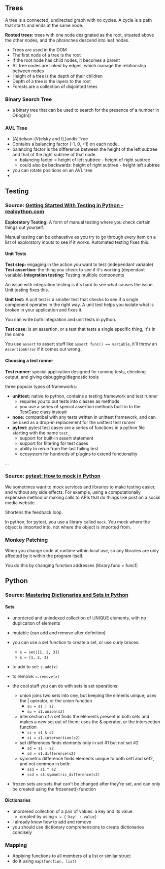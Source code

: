 ## Trees

A tree is a connected, undirected graph with no cycles. A cycle is a path that starts and ends at the same node.

**Rooted trees:** trees with one node designated as the root, situated above the other nodes, and the pbranches descend into leaf nodes.

+ Trees are used in the DOM
+ The first node of a tree is the root
+ If the root node has child nodes, it becomes a parent
+ All tree nodes are linked by edges, which manage the relationship between nodes
+ Height of a tree is the depth of their children
+ Depth of a tree is the layers to the root
+ Forests are a collection of disjointed trees


### Binary Search Tree

+ a binary tree that can be used to search for the presence of a number in O(log(n))

### AVL Tree

+ (A)delson-(V)elsky and (L)andis Tree
+ Contains a balancing factor (-1, 0, +1) on each node.
+ balancing factor is the difference between the height of the left subtree and that of the right subtree of that node.
	+ balancing factor = height of left subtree - height of right subtree
	+ could also be backwards: height of right subtree - height left subtree
+ you can rotate positions on an AVL tree
+ 

## Testing

### **Source:** [Getting Started With Testing in Python - realpython.com](https://realpython.com/python-testing/)

**Exploratory Testing:** A form of manual testing where you check certain things out yourself.

Manual testing can be exhaustive as you try to go through every item on a list of exploratory inputs to see if it works. Automated testing fixes this.

#### Unit Tests

**Test step:** engaging in the action you want to test (independant variable)
**Test assertion:** the thing you check to see if it's working (dependant variable)
**Integration testing:** Testing  multiple components

An issue with integration testing is it's hard to see what causes the issue. Unit testing fixes this. 

**Unit test:** A unit test is a smaller test that checks to see if a single component operates in the right way. A unit test helps you isolate what is broken in your application and fixes it.

You can write both integration and unit tests in python. 

**Test case:** is an assertion, or a test that tests a single specific thing, it's in the name

You use `assert` to assert stuff like `assert func() == variable`, it'll throw an `AssertionError` if it comes out wrong.

#### Choosing a test runner

**Test runner:** special application designed for running tests, checking output, and giving debugging/diagnostic tools

three popular types of frameworks:

+ **unittest:** native to python, contains a testing framework and test runner
	+ requires you to put tests into classes as methods
	+ you use a series of special assertion methods built in to the TestCase class instead 
+ **nose:** compatibel with any tests written in unittest framework, and can be used as a drop-in replacement for the unittest test runner
+ **pytest:** pytest test cases are a series of functions in a python file starting with the name `test_`
	+ support for built-in assert statement
	+ support for filtering for test cases
	+ ability to rerun from the last failing test
	+ ecosystem for hundreds of plugins to extend functionality

...

### **Source:** [pytest: How to mock in Python](https://changhsinlee.com/pytest-mock/)

We sometimes want to mock services and libraries to make testing easier, and without any side effects. For example, using a computationally expensive method or making calls to APIs that do things like post on a social media website.

Shortens the feedback loop.

In python, for pytest, you use a library called `mock`. You mock where the object is imported into, not where the object is imported from.

### Monkey Patching

When you change code at runtime within local use, so any libraries are only affected by it within the program itself.

You do this by changing function addresses (library.func = func1)

## Python

### **Source:** [Mastering Dictionaries and Sets in Python](https://towardsdatascience.com/mastering-dictionaries-and-sets-in-python-6e30b0e2011f)

#### Sets

+ unordered and unindexed collection of UNIQUE elements, with no duplicaiton of elements
+ mutable (can add and remove after definition)

+ you can use a set function to create a set, or use curly braces:
	+ `s = set([1, 2, 3])`
	+ `s = {1, 2, 3}`
+ to add to set: `s.add(x)`
+ to remove: `s.remove(x)`

+ the cool stuff you can do with sets is set operations:
	+  union joins two sets into one, but keeping the elments unique; uses the | operator, or the union function
		+ `su = s1 | s2`
		+ `su = s1.union(s2)`
	+ intersection of a set finds the elements present in both sets and makes a new set out of them; uses the & operator, or the intersection function
		+ `si = s1 & s2`
		+ `si = s1.intersection(s2)`
	+ set differences finds elements only in set \#1 but not set \#2 
		+ `sd = s1 - s2`
		+ `sd = s1.difference(s2)`
	+ symmetric difference finds elements unique to both set1 and set2, and not common in both:
		+ `ssd = s1 ^ s2`
		+ `ssd = s1.symmetric_difference(s2)`
+ frozen sets are sets that can't be changed after they're set, and can only be created using the frozenset() function

#### Dictionaries

+ unordered collection of a pair of values: a key and its value
	+ created by using `x = {'key' : value}`
+ I already know how to add and remove
+ you should use dictionary comprehensions to create dictionaries concisely

### Mapping

+ Applying functions to all members of a list or similar struct
+ do it using `map(function, list)`

